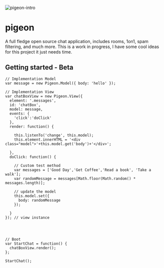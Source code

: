 ![pigeon-intro](https://cloud.githubusercontent.com/assets/1669104/13193480/dec8503a-d72d-11e5-8284-bb84ff5254bf.png)

# pigeon
A full fledge open source chat application, includes rooms, 1on1, spam filtering, and much more. This is a work in progress, I have some cool ideas for this project it just needs time.

## Getting started - Beta

    // Implementation Model
    var message = new Pigeon.Model({ body: 'hello' });

    // Implementation View
    var chatBoxView = new Pigeon.View({
      element: '.messages',
      id: 'chatBox',
      model: message,
      events: {
        'click':'doClick'
      },
      render: function() {
        
        this.listenTo('change', this.model);
        this.element.innerHTML = '<div class="model">'+this.model.get('body')+'</div>';
        
      },
      doClick: function() {
      
        // Custom test method
        var messages = ['Good Day','Get Coffee','Read a book', 'Take a walk'];
        var randomMessage = messages[Math.floor(Math.random() * messages.length)];
        
        // update the model
        this.model.set({
          body: randomMessage
        });
        
      }
    }); // view instance




    // Boot
    var StartChat = function() {
      chatBoxView.render();
    };

    StartChat();

